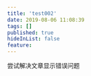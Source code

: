 ```yaml
---
title: 'test002'
date: 2019-08-06 11:08:39
tags: []
published: true
hideInList: false
feature: 
---
```

尝试解决文章显示错误问题